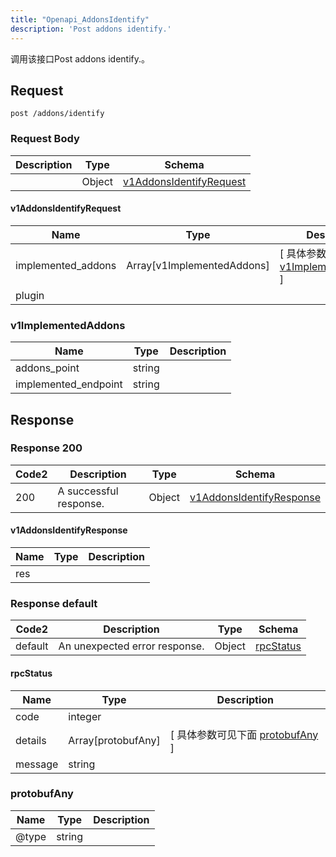 ```yaml
---
title: "Openapi_AddonsIdentify"
description: 'Post addons identify.'
---
```



调用该接口Post addons identify.。



## Request


```
post /addons/identify
```







### Request Body


 
| Description | Type | Schema |
| ----------- | ------ | ------ |
|  | Object | [v1AddonsIdentifyRequest](#v1AddonsIdentifyRequest) |

#### v1AddonsIdentifyRequest

| Name | Type | Description | 
| ---- | ---- | ----------- |         
| implemented_addons | Array[v1ImplementedAddons] |  [ 具体参数可见下面 [v1ImplementedAddons](#v1ImplementedAddons) ] |       
| plugin |  |  |   


  
       
         
### v1ImplementedAddons
| Name | Type | Description | 
| ---- | ---- | ----------- |     
| addons_point | string |  |      
| implemented_endpoint | string |  |   


  
     
   
     
 
 


          
     
   
     
 
 





## Response



### Response  200

 
| Code2 | Description | Type | Schema |
| ---- | ----------- | ------ | ------ |
| 200 | A successful response. | Object | [v1AddonsIdentifyResponse](#v1AddonsIdentifyResponse) |

#### v1AddonsIdentifyResponse

| Name | Type | Description | 
| ---- | ---- | ----------- |     
| res |  |  |   


  
     
 
 


 


### Response  default

 
| Code2 | Description | Type | Schema |
| ---- | ----------- | ------ | ------ |
| default | An unexpected error response. | Object | [rpcStatus](#rpcStatus) |

#### rpcStatus

| Name | Type | Description | 
| ---- | ---- | ----------- |     
| code | integer |  |          
| details | Array[protobufAny] |  [ 具体参数可见下面 [protobufAny](#protobufAny) ] |       
| message | string |  |   


  
     
   
       
         
### protobufAny
| Name | Type | Description | 
| ---- | ---- | ----------- |     
| @type | string |  |   


  
     
 
 


          
     
   
     
 
 


 


